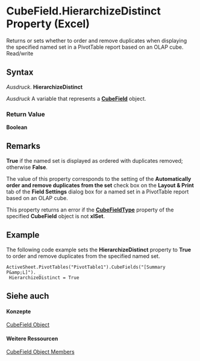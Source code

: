 
# CubeField.HierarchizeDistinct Property (Excel)

Returns or sets whether to order and remove duplicates when displaying the specified named set in a PivotTable report based on an OLAP cube. Read/write


## Syntax

 _Ausdruck_. **HierarchizeDistinct**

 _Ausdruck_ A variable that represents a **[CubeField](6db16910-6c27-651a-c388-e54e27fe4519.md)** object.


### Return Value

 **Boolean**


## Remarks

 **True** if the named set is displayed as ordered with duplicates removed; otherwise **False**.

The value of this property corresponds to the setting of the  **Automatically order and remove duplicates from the set** check box on the **Layout &amp; Print** tab of the **Field Settings** dialog box for a named set in a PivotTable report based on an OLAP cube.

This property returns an error if the  **[CubeFieldType](86847717-2906-6f92-36f4-668f932d2237.md)** property of the specified **CubeField** object is not **xlSet**.


## Example

The following code example sets the  **HierarchizeDistinct** property to **True** to order and remove duplicates from the specified named set.


```
ActiveSheet.PivotTables("PivotTable1").CubeFields("[Summary P&amp;L]"). _ 
 HierarchizeDistinct = True
```


## Siehe auch


#### Konzepte


[CubeField Object](6db16910-6c27-651a-c388-e54e27fe4519.md)
#### Weitere Ressourcen


[CubeField Object Members](http://msdn.microsoft.com/library/2f3cbe65-45ff-abe0-3e48-29c0d490f600%28Office.15%29.aspx)
